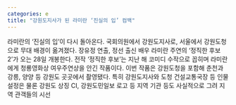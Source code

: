 ```yaml
---
categories: e
title: "강원도지사가 된 라미란 ‘진실의 입’ 컴백"
---
```

라미란의 ‘진실의 입’이 다시 돌아온다. 국회의원에서 강원도지사로, 서울에서 강원도청으로 무대 배경이 옮겨졌다. 장유정 연출, 정선 출신 배우 라미란 주연의 ‘정직한 후보 2’가 오는 28일 개봉한다. 전작 ‘정직한 후보’는 지난 해 코미디 수작으로 꼽히며 라미란에게 청룡영화상 여우주연상을 안긴 작품이다. 이번 작품은 강원도청을 포함해 춘천과 강릉, 양양 등 강원도 곳곳에서 촬영됐다. 특히 강원도지사와 도청 건설교통국장 등 인물 설정은 물론 강원도 상징 CI, 강원도민일보 로고 등 지역 기관 등도 사실적으로 그려 지역 관객들의 시선